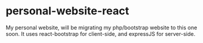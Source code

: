 # personal-website-react
My personal website, will be migrating my php/bootstrap website to this one soon. It uses react-bootstrap for client-side, and expressJS for server-side.
